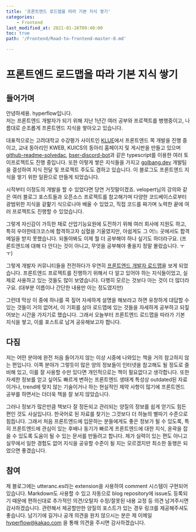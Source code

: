 ```yaml
---
title: '프론트엔드 로드맵을 따라 기본 지식 쌓기'
categories:
    - Frontend
last_modified_at: 2021-01-26T09:40:00
toc: true
path: '/Frontend/Road-to-frontend-master-0.md'

---
```


# 프론트엔드 로드맵을 따라 기본 지식 쌓기
## 들어가며
안녕하세용. hyperflow입니다.  
저는 프론트엔드 개발자가 되기 위해 지난 1년간 여러 공부와 프로젝트를 병행중이고, 나름대로 순조롭게 프론트엔드 지식을 쌓아오고 있습니다.

대표적으로는 고려대학교 수강평가 사이트인 [KLUE](https://klue.kr)에서 프론트엔드 쪽 개발을 진행 중이고, 교내 동아리인 KWEB, KUICS의 동아리 홈페이지 및 게시판을 만들고 있으며 [github-readme-solvedac](https://github.com/hyp3rflow/github-readme-solvedac), [bser-discord-bot](https://github.com/hyp3rflow/bser-discord-bot)과 같은 typescript를 이용한 여러 토이프로젝트도 진행 중입니다. 또한 이렇게 쌓은 지식들을 가지고 [golbang.dev](https://github.com/golbang-dev) 개발팀을 결성하여 지식 전달 및 프로젝트 주도도 겸하고 있습니다. 이 블로그도 프론트엔드 지식을 쌓기 위한 일환으로 만들게 되었습니다.

시작부터 이정도의 개발을 할 수 있었다면 당연 거짓말이겠죠. velopert님의 강의와 같은 여러 블로그 포스트들과 오픈소스 프로젝트를 참고해가며 다양한 코드베이스로부터 광범위한 지식을 겉핥기 식으로나마 배울 수 있었고, 직접 코드를 짜가며 노력한 끝에 여러 프로젝트도 진행할 수 있었습니다.

그렇게 자신감이 가득한 채로 산업기능요원에 도전하기 위해 여러 회사에 지원도 하고, 특히 우아한테크코스에 합격하고자 심혈을 기울였지만, 아쉽게도 그 어느 곳에서도 합격 메일을 받지 못했습니다. 되돌아봐도 이제 뭘 더 공부해야 하나 싶기도 하더라구요. (프론트엔드에 대해 다 안다는 것이 아니고, 무엇을 공부해야 좋을지 정말 몰랐습니다. ㅜㅜ)

그렇게 개발자 커뮤니티들을 전전하다가 우연히 [프론트엔드 개발자 로드맵](https://roadmap.sh/frontend)을 보게 되었습니다. 프론트엔드 프로젝트를 진행하기 위해서 다 알고 있어야 하는 지식들이었고, 실제로 사용하고 있는 것들도 많이 보였습니다. 다행히 모르는 것보다 아는 것이 더 많더라구요. (대부분 이름이나 간단한 내용만 아는 정도였지만)

그런데 막상 이 중에 하나를 콕 짚어 자세하게 설명을 해보라고 하면 유창하게 대답할 수 있는 것들이 거의 없어서, 이 기회를 삼아 로드맵에 있는 것들을 자세하게 공부하고 되짚어보는 시간을 가지기로 했습니다. 그래서 오늘부터 프론트엔드 로드맵을 따라가 기본 지식을 쌓고, 이를 포스트로 남겨 공유해보고자 합니다.

## 다짐
저는 어떤 분야에 완전 처음 들어가지 않는 이상 시중에 나와있는 책을 거의 참고하지 않는 편입니다. 이쪽 분야가 그렇듯이 많은 양의 정보들이 인터넷을 참고해도 될 정도로 즐비해 있고, 이를 잘 사용할 수만 있다면 개인적으로는 책이 필요없다고 생각합니다. 또한 자세한 정보를 얻고 싶어도 빠르게 변하는 프론트엔드 생태계 특성상 outdated된 자료이거나, trend에 맞지 않는 기술이거나 하는 현실적인 제약 사항이 많기에 프론트엔드 공부를 하면서는 더더욱 책을 잘 보지 않았습니다.

그러나 정보가 많은만큼 책보다 잘 정돈되고 관리되는 양질의 정보를 쉽게 얻기도 힘든 편인 것도 사실입니다. 한국어로 된 자료를 찾기는 그것보다 더 하늘의 별따기 수준으로 힘듭니다. 그래서 처음 프론트엔드에 입문하는 분들에게도 좋은 정보가 될 수 있도록, 특히 프론트엔드에 관심이 있는 후배나 동기가 빠르게 프론트엔드에 대한 지식, 윤곽을 잡을 수 있도록 도움이 될 수 있는 문서를 만들려고 합니다. 제가 실력이 있는 편도 아니고 실무에서 일한 경험도 없어 지식을 공유할 수준이 될 지는 모르겠지만 최소한 동행은 되었으면 좋겠습니다.

## 참여
제 블로그에는 utteranc.es라는 extension을 사용하여 comment 시스템이 구현되어 있습니다. Markdown도 사용할 수 있고 자동으로 blog repository에 issue도 등록되기 때문에 편하신대로 추가적인 의견/오탈자 수정/잘못된 내용 교정 등 의견 남겨주시면 감사하겠습니다. 관련해서 제공할만한 양질의 포스트가 있는 경우 링크를 제공해주셔도 좋습니다. 남기기에 길거나 공개 의견을 원치 않으시는 분은 제 이메일 hyperflow@kakao.com 을 통해 의견을 주시면 감사하겠습니다.